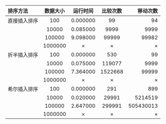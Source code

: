| 排序方法 | 数据大小 | 运行时间 |  比较次数  |  移动次数 |
| :-- | :--: |:--: |:--: | --: |
| 直接插入排序 | 100 | 0.000000 | 99 | 94 |
|  | 10000 | 0.085000 | 9999 | 9999 |
|  | 100000 | 9.098000 | 99999 | 99982 |
|  | 1000000 | × | × | ×|
| 折半插入排序 | 100 | 0.000000 | 530 | 99 |
|  | 10000 | 0.075000 | 119077 | 9999 |
|  | 100000 | 7.364000 | 1522668 | 99999 |
|  | 1000000 | × | × | ×|
| 希尔插入排序 | 100 | 0.000000 | 291 | 899 |
|  | 10000 | 0.020000 | 29991 | 5214519 |
|  | 100000 | 2.647000 | 299991 | 505430013 |
|  | 1000000 | × | × | ×|

